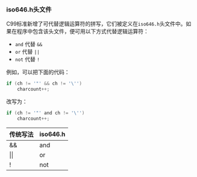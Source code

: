 ### iso646.h头文件

C99标准新增了可代替逻辑运算符的拼写，它们被定义在`iso646.h`头文件中。如果在程序中包含该头文件，便可用以下方式代替逻辑运算符：

- `and` 代替 `&&`
- `or` 代替 `||`
- `not` 代替 `!`

例如，可以把下面的代码：
```c
if (ch != '"' && ch != '\'')
    charcount++;
```

改写为：
```c
if (ch != '"' and ch != '\'')
    charcount++;
```

| 传统写法 | iso646.h |
|---------|----------|
| &&      | and      |
| \|\|    | or       |
| !       | not      |